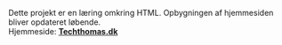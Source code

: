 Dette projekt er en læring omkring HTML.
Opbygningen af hjemmesiden bliver opdateret løbende.
<br>
Hjemmeside: <b>[Techthomas.dk](https://www.Techthomas.dk/)<b>
